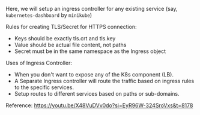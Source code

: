 Here, we will setup an ingress controller for any existing service (say, `kubernetes-dashboard` by `minikube`)

Rules for creating TLS/Secret for HTTPS connection:
- Keys should be exactly tls.crt and tls.key
- Value should be actual file content, not paths
- Secret must be in the same namespace as the Ingress object

Uses of Ingress Controller:

- When you don't want to expose any of the K8s component (LB).
- A Separate Ingress controller will route the traffic based on ingress rules to the specific services.
- Setup routes to different services based on paths or sub-domains.


Reference: https://youtu.be/X48VuDVv0do?si=EyR96W-324SroVxs&t=8178